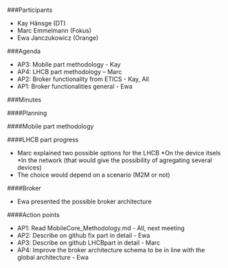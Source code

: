 ###Participants
* Kay Hänsge (DT)
* Marc Emmelmann (Fokus)
* Ewa Janczukowicz (Orange)

###Agenda
* AP3: Mobile part methodology - Kay
* AP4: LHCB part methodology – Marc
* AP2: Broker functionality from ETICS - Kay, All
* AP1: Broker functionalities general - Ewa

###Minutes

####Planning


####Mobile part methodology


####LHCB part progress
- Marc explained two possible options for the LHCB
    *On the device itsels
    *In the network (that would give the possibility of agregating several devices)
- The choice would depend on a scenario (M2M or not)

####Broker
- Ewa presented the possible broker architecture


####Action points
* AP1: Read MobileCore_Methodology.md - All, next meeting
* AP2: Describe on github fix part in detail - Ewa
* AP3: Describe on github LHCBpart in detail - Marc
* AP4: Improve the broker architecture schema to be in line with the global architecture - Ewa
